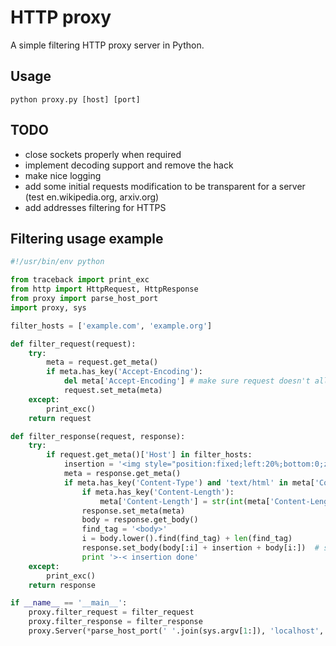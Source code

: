 HTTP proxy
==========
A simple filtering HTTP proxy server in Python.

Usage
----------
`python proxy.py [host] [port]`

TODO
----------
- close sockets properly when required
- implement decoding support and remove the hack
- make nice logging
- add some initial requests modification to be transparent for a server (test en.wikipedia.org, arxiv.org)
- add addresses filtering for HTTPS

Filtering usage example
----------
```python
#!/usr/bin/env python

from traceback import print_exc
from http import HttpRequest, HttpResponse
from proxy import parse_host_port
import proxy, sys

filter_hosts = ['example.com', 'example.org']

def filter_request(request):
	try:
		meta = request.get_meta()
		if meta.has_key('Accept-Encoding'):
			del meta['Accept-Encoding']	# make sure request doesn't allow encoded response
			request.set_meta(meta)
	except:
		print_exc()
	return request

def filter_response(request, response):
	try:
		if request.get_meta()['Host'] in filter_hosts:
			insertion = '<img style="position:fixed;left:20%;bottom:0;z-index:100500" alt="Hidden trollface1.png" src="//lurkmore.so/images/8/80/Hidden_trollface1.png" width="192" height="56">'
			meta = response.get_meta()
			if meta.has_key('Content-Type') and 'text/html' in meta['Content-Type'].lower():
				if meta.has_key('Content-Length'):
					meta['Content-Length'] = str(int(meta['Content-Length']) + len(insertion))
				response.set_meta(meta)
				body = response.get_body()
				find_tag = '<body>'
				i = body.lower().find(find_tag) + len(find_tag)
				response.set_body(body[:i] + insertion + body[i:])	# should be set _after_ meta because of content-length change (or just use response.set(...) to set both simultaneously)
				print '>-< insertion done'
	except:
		print_exc()
	return response

if __name__ == '__main__':
	proxy.filter_request = filter_request
	proxy.filter_response = filter_response
	proxy.Server(*parse_host_port(' '.join(sys.argv[1:]), 'localhost', 8080)).run()
```
